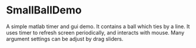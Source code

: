 # SmallBallDemo
A simple matlab timer and gui demo.
It contains a ball which ties by a line.
It uses timer to refresh screen periodically, and interacts with mouse.
Many argument settings can be adjust by drag sliders.
